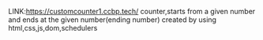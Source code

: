 LINK:https://customcounter1.ccbp.tech/
counter,starts from a given number and ends at the given number(ending number)
created by using html,css,js,dom,schedulers
